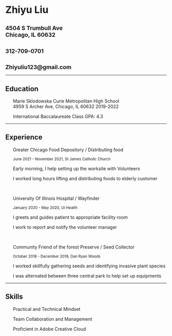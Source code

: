 
<html lang="en">
<head>
 <meta charset="UTF-8">
 <meta http-equiv="X-UA-Compatible" content="IE=edge">
 <meta name="viewport" content="width=device-wideth, initial-scale=1.0">
</head>
<title>LinkMe.Resume</title>

<body>
    <p1>
    <h1 style="font-size:30px;"><b>Zhiyu Liu </b></h1>
    <h2 style="font-size:21px;"><small>4504 S Trumbull Ave<br>
        Chicago, IL 60632
    </small></h2>
    <h1 style="font-size:21px;"><small>312-709-0701</small></h1>
    <h1 style="font-size:21px;"><small>Zhiyuliu123@gmail.com</small></h1>
    </p1>
    <hr>
    <h2><large><b>Education</b></large></h2>
    <ul>
        Marie Sklodowska Curie Metropolitan High School<br>
        4959 S Archer Ave, Chicago, IL 60632
        2019-2022
    </ul>
    <ul>
        International Baccalaureate Class
        GPA: 4.3
    </ul>
    <hr>
    <h2><large><b>Experience</b></large></h2>
    <ul>Greater Chicago Food Depository / Distributing food</ul>
    <ul><small>June 2021 - November 2021, St James Catholic Church</small></ul>
    <ul>Early morning, I help setting up the worksite with Volunteers</ul>
    <ul>I worked long hours lifting and distributing foods to elderly customer</ul>
    <br>
    <ul>University Of Illinois Hospital / Wayfinder</ul>
    <ul><small>January 2020 - May 2020,  UI Health</small></ul>
    <ul>I greets and guides patient to appropriate facility room </ul>
    <ul>I work to report and notify the volunteer manager</ul>
    <br>
    <ul>Community Friend of the forest Preserve / Seed Collector </ul>
    <ul><small>October 2018 - December 2019, Dan Ryan Woods</small></ul>
    <ul>I worked skillfully gathering seeds and identifying invasive plant species</ul>
    <ul>I was alternated between three central park to help set up equipments</ul>
    <hr>
    <h2><large><b>Skills</b></large></h2>
    <ul>Practical and Technical Mindset</ul>
    <ul>Team Collaboration and Management </ul>
    <ul>Proficient in Adobe Creative Cloud</ul>

       







</body>
</html>
